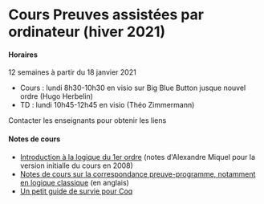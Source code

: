 # Cours Preuves assistées par ordinateur (hiver 2021)

#### Horaires

12 semaines à partir du 18 janvier 2021

- Cours : lundi 8h30-10h30 en visio sur Big Blue Button jusque nouvel ordre (Hugo Herbelin)
- TD : lundi 10h45-12h45 en visio (Théo Zimmermann)

Contacter les enseignants pour obtenir les liens

#### Notes de cours

- [Introduction à la logique du 1er ordre](logique-premier-ordre.pdf) (notes d'Alexandre Miquel pour la version initialle du cours en 2008)
- [Notes de cours sur la correspondance preuve-programme, notamment en logique classique](proofs-and-programs.pdf) (en anglais)
- [Un petit guide de survie pour Coq](https://www.irif.fr/~letouzey//preuves/guide.html)
